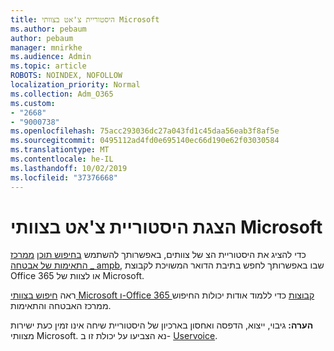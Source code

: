 ```yaml
---
title: היסטוריית צ'אט בצוותי Microsoft
ms.author: pebaum
author: pebaum
manager: mnirkhe
ms.audience: Admin
ms.topic: article
ROBOTS: NOINDEX, NOFOLLOW
localization_priority: Normal
ms.collection: Adm_O365
ms.custom:
- "2668"
- "9000738"
ms.openlocfilehash: 75acc293036dc27a043fd1c45daa56eab3f8af5e
ms.sourcegitcommit: 0495112ad4fd0e695140ec66d190e62f03030584
ms.translationtype: MT
ms.contentlocale: he-IL
ms.lasthandoff: 10/02/2019
ms.locfileid: "37376668"
---
```

# <a name="viewing-chat-history-in-microsoft-teams"></a>הצגת היסטוריית צ'אט בצוותי Microsoft

כדי להציג את היסטוריית הצ של צוותים, באפשרותך להשתמש [בחיפוש תוכן](https://sip.protection.office.com/contentsearchbeta?ContentOnly=1) [ממרכז התאימות של אבטחה _ ampb](https://sip.protection.office.com/insightdashboard), שבו באפשרותך לחפש בתיבת הדואר המשויכת לקבוצת Office 365 או לצוות של Microsoft. 

ראה [חיפוש בצוותי Microsoft ו-Office 365 קבוצות](https://docs.microsoft.com/office365/securitycompliance/content-search#searching-microsoft-teams-and-office-365-groups) כדי ללמוד אודות יכולות החיפוש ממרכז האבטחה והתאימות. 

**הערה:** גיבוי, ייצוא, הדפסה ואחסון בארכיון של היסטוריית שיחה אינו זמין כעת ישירות מצוותי Microsoft. נא הצביעו על יכולת זו ב- [Uservoice](https://microsoftteams.uservoice.com/forums/555103-public/suggestions/16982542-backup-export-printing-archive-options?page=2&per_page=20). 